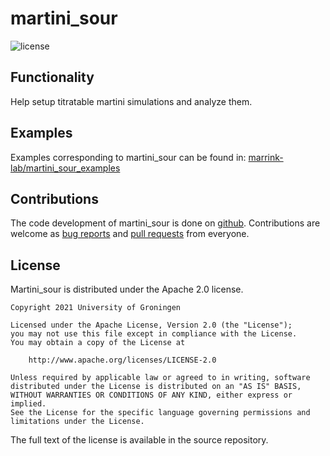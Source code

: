# martini_sour

![license](https://img.shields.io/github/license/marrink-lab/polyply_1.0)

## Functionality
Help setup titratable martini simulations and analyze them.

## Examples
Examples corresponding to martini_sour can be found in: [marrink-lab/martini_sour_examples](https://www.github.com/marrink-lab/martini_sour_examples)

## Contributions
The code development of martini_sour is done 
on [github]. Contributions are welcome as [bug reports] and [pull requests] from everyone.

## License

Martini_sour is distributed under the Apache 2.0 license.

    Copyright 2021 University of Groningen

	Licensed under the Apache License, Version 2.0 (the "License");
	you may not use this file except in compliance with the License.
	You may obtain a copy of the License at

		http://www.apache.org/licenses/LICENSE-2.0

	Unless required by applicable law or agreed to in writing, software
	distributed under the License is distributed on an "AS IS" BASIS,
	WITHOUT WARRANTIES OR CONDITIONS OF ANY KIND, either express or implied.
	See the License for the specific language governing permissions and
	limitations under the License.

The full text of the license is available in the source repository.

[github]: https://github.com/marrink-lab/martini_sour
[bug reports]: https://github.com/marrink-lab/martini_sour/issues
[pull requests]: https://github.com/marrink-lab/martini_sour/pulls
[pipdoc]: https://packaging.python.org/tutorials/installing-packages/#installing-packages
